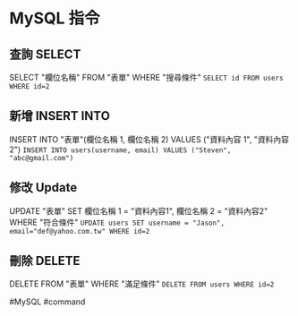 # MySQL 指令
## 查詢 SELECT
SELECT  "欄位名稱"  FROM  "表單"  WHERE  "搜尋條件"
`SELECT id FROM users WHERE id=2`


## 新增 INSERT INTO
INSERT INTO  "表單"(欄位名稱 1, 欄位名稱 2)  VALUES  ("資料內容 1", "資料內容 2")
`INSERT INTO users(username, email) VALUES ("Steven",  "abc@gmail.com")`


## 修改 Update
UPDATE  "表單"  SET  欄位名稱 1 = "資料內容1", 欄位名稱 2 = "資料內容2"  WHERE  "符合條件"
`UPDATE users SET username = "Jason", email="def@yahoo.com.tw" WHERE id=2`


## 刪除 DELETE
DELETE FROM  "表單"  WHERE  "滿足條件"
`DELETE FROM users WHERE id=2`

#MySQL
#command